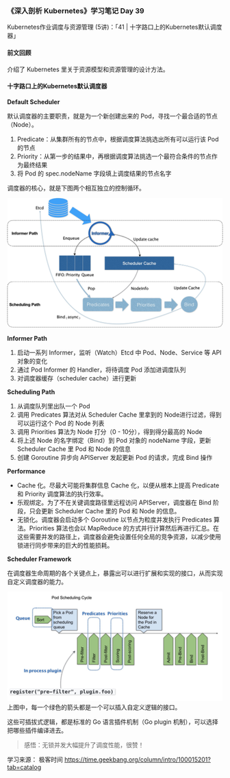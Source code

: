 ### 《深入剖析 Kubernetes》学习笔记 Day 39

Kubernetes作业调度与资源管理 (5讲)：「41 | 十字路口上的Kubernetes默认调度器」

#### 前文回顾

介绍了 Kubernetes 里关于资源模型和资源管理的设计方法。

#### 十字路口上的Kubernetes默认调度器

**Default Scheduler**

默认调度器的主要职责，就是为一个新创建出来的 Pod，寻找一个最合适的节点（Node）。

1. Predicate：从集群所有的节点中，根据调度算法挑选出所有可以运行该 Pod 的节点
2. Priority：从第一步的结果中，再根据调度算法挑选一个最符合条件的节点作为最终结果
3. 将 Pod 的 spec.nodeName 字段填上调度结果的节点名字

调度器的核心，就是下图两个相互独立的控制循环。

![](media/16771705011208.jpg)

**Informer Path**

1. 启动一系列 Informer，监听（Watch）Etcd 中 Pod、Node、Service 等 API 对象的变化
2. 通过 Pod Informer 的 Handler，将待调度 Pod 添加进调度队列
3. 对调度器缓存（scheduler cache）进行更新

**Scheduling Path**

1. 从调度队列里出队一个 Pod
2. 调用 Predicates 算法对从 Scheduler Cache 里拿到的 Node进行过滤，得到可以运行这个 Pod 的 Node 列表
3. 调用 Priorities 算法为 Node 打分（0 - 10分），得到得分最高的 Node
4. 将上述 Node 的名字绑定（Bind）到 Pod 对象的 nodeName 字段，更新 Scheduler Cache 里 Pod 和 Node 的信息
5. 创建 Goroutine 异步向 APIServer 发起更新 Pod 的请求，完成 Bind 操作

**Performance**

* Cache 化。尽最大可能将集群信息 Cache 化，以便从根本上提高 Predicate 和 Priority 调度算法的执行效率。
* 乐观绑定。为了不在关键调度路径里远程访问 APIServer，调度器在 Bind 阶段，只会更新 Scheduler Cache 里的 Pod 和 Node 的信息。
* 无锁化。调度器会启动多个 Goroutine 以节点为粒度并发执行 Predicates 算法。Priorities 算法也会以 MapReduce 的方式并行计算然后再进行汇总。在这些需要并发的路径上，调度器会避免设置任何全局的竞争资源，以减少使用锁进行同步带来的巨大的性能损耗。

**Scheduler Framework**

在调度器生命周期的各个关键点上，暴露出可以进行扩展和实现的接口，从而实现自定义调度器的能力。

![](media/16771732437168.jpg)
上图中，每一个绿色的箭头都是一个可以插入自定义逻辑的接口。

这些可插拔式逻辑，都是标准的 Go 语言插件机制（Go plugin 机制），可以选择把哪些插件编译进去。

> 感悟：无锁并发大幅提升了调度性能，很赞！

学习来源： 极客时间 https://time.geekbang.org/column/intro/100015201?tab=catalog


